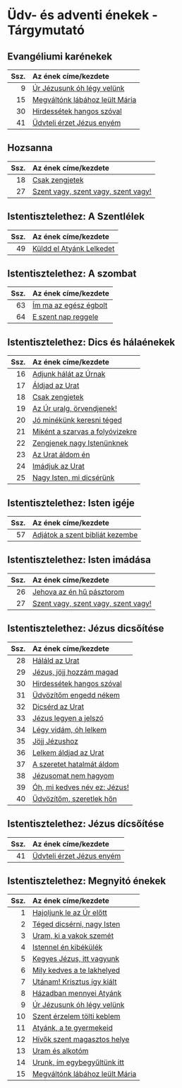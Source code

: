 # Üdv- és adventi énekek - Tárgymutató

## Evangéliumi karénekek

| Ssz. | Az ének címe/kezdete |
| ---: | :------------------- |
| 9 | [Úr Jézusunk óh légy velünk](../../collections/udv_es_adventi_enekek/009.xml) |
| 15 | [Megváltónk lábához leült Mária](../../collections/udv_es_adventi_enekek/015.xml) |
| 30 | [Hirdessétek hangos szóval](../../collections/udv_es_adventi_enekek/030.xml) |
| 41 | [Üdvteli érzet Jézus enyém](../../collections/udv_es_adventi_enekek/041.xml) |

## Hozsanna

| Ssz. | Az ének címe/kezdete |
| ---: | :------------------- |
| 18 | [Csak zengjetek](../../collections/udv_es_adventi_enekek/018.xml) |
| 27 | [Szent vagy, szent vagy, szent vagy!](../../collections/udv_es_adventi_enekek/027.xml) |

## Istentisztelethez: A Szentlélek

| Ssz. | Az ének címe/kezdete |
| ---: | :------------------- |
| 49 | [Küldd el Atyánk Lelkedet](../../collections/udv_es_adventi_enekek/049.xml) |

## Istentisztelethez: A szombat

| Ssz. | Az ének címe/kezdete |
| ---: | :------------------- |
| 63 | [Ím ma az egész égbolt](../../collections/udv_es_adventi_enekek/063.xml) |
| 64 | [E szent nap reggele](../../collections/udv_es_adventi_enekek/064.xml) |

## Istentisztelethez: Dics és hálaénekek

| Ssz. | Az ének címe/kezdete |
| ---: | :------------------- |
| 16 | [Adjunk hálát az Úrnak](../../collections/udv_es_adventi_enekek/016.xml) |
| 17 | [Áldjad az Urat](../../collections/udv_es_adventi_enekek/017.xml) |
| 18 | [Csak zengjetek](../../collections/udv_es_adventi_enekek/018.xml) |
| 19 | [Az Úr uralg, örvendjenek!](../../collections/udv_es_adventi_enekek/019.xml) |
| 20 | [Jó minékünk keresni téged](../../collections/udv_es_adventi_enekek/020.xml) |
| 21 | [Miként a szarvas a folyóvizekre](../../collections/udv_es_adventi_enekek/021.xml) |
| 22 | [Zengjenek nagy Istenünknek](../../collections/udv_es_adventi_enekek/022.xml) |
| 23 | [Az Urat áldom én](../../collections/udv_es_adventi_enekek/023.xml) |
| 24 | [Imádjuk az Urat](../../collections/udv_es_adventi_enekek/024.xml) |
| 25 | [Nagy Isten, mi dicsérünk](../../collections/udv_es_adventi_enekek/025.xml) |

## Istentisztelethez: Isten igéje

| Ssz. | Az ének címe/kezdete |
| ---: | :------------------- |
| 57 | [Adjátok a szent bibliát kezembe](../../collections/udv_es_adventi_enekek/057.xml) |

## Istentisztelethez: Isten imádása

| Ssz. | Az ének címe/kezdete |
| ---: | :------------------- |
| 26 | [Jehova az én hű pásztorom](../../collections/udv_es_adventi_enekek/026.xml) |
| 27 | [Szent vagy, szent vagy, szent vagy!](../../collections/udv_es_adventi_enekek/027.xml) |

## Istentisztelethez: Jézus dicsőítése

| Ssz. | Az ének címe/kezdete |
| ---: | :------------------- |
| 28 | [Háláld az Urat](../../collections/udv_es_adventi_enekek/028.xml) |
| 29 | [Jézus, jöjj hozzám magad](../../collections/udv_es_adventi_enekek/029.xml) |
| 30 | [Hirdessétek hangos szóval](../../collections/udv_es_adventi_enekek/030.xml) |
| 31 | [Üdvözítőm engedd nékem](../../collections/udv_es_adventi_enekek/031.xml) |
| 32 | [Dicsérd az Urat](../../collections/udv_es_adventi_enekek/032.xml) |
| 33 | [Jézus legyen a jelszó](../../collections/udv_es_adventi_enekek/033.xml) |
| 34 | [Légy vidám, óh lelkem](../../collections/udv_es_adventi_enekek/034.xml) |
| 35 | [Jöjj Jézushoz](../../collections/udv_es_adventi_enekek/035.xml) |
| 36 | [Lelkem áldjad az Urat](../../collections/udv_es_adventi_enekek/036.xml) |
| 37 | [A szeretet hatalmát áldom](../../collections/udv_es_adventi_enekek/037.xml) |
| 38 | [Jézusomat nem hagyom](../../collections/udv_es_adventi_enekek/038.xml) |
| 39 | [Óh, mi kedves név ez: Jézus!](../../collections/udv_es_adventi_enekek/039.xml) |
| 40 | [Üdvözítőm, szeretlek hőn](../../collections/udv_es_adventi_enekek/040.xml) |

## Istentisztelethez: Jézus dícsőítése

| Ssz. | Az ének címe/kezdete |
| ---: | :------------------- |
| 41 | [Üdvteli érzet Jézus enyém](../../collections/udv_es_adventi_enekek/041.xml) |

## Istentisztelethez: Megnyitó énekek

| Ssz. | Az ének címe/kezdete |
| ---: | :------------------- |
| 1 | [Hajoljunk le az Úr előtt](../../collections/udv_es_adventi_enekek/001.xml) |
| 2 | [Téged dicsérni, nagy Isten](../../collections/udv_es_adventi_enekek/002.xml) |
| 3 | [Uram, ki a vakok szemét](../../collections/udv_es_adventi_enekek/003.xml) |
| 4 | [Istennel én kibékülék](../../collections/udv_es_adventi_enekek/004.xml) |
| 5 | [Kegyes Jézus, itt vagyunk](../../collections/udv_es_adventi_enekek/005.xml) |
| 6 | [Mily kedves a te lakhelyed](../../collections/udv_es_adventi_enekek/006.xml) |
| 7 | [Utánam! Krisztus így kiált](../../collections/udv_es_adventi_enekek/007.xml) |
| 8 | [Házadban mennyei Atyánk](../../collections/udv_es_adventi_enekek/008.xml) |
| 9 | [Úr Jézusunk óh légy velünk](../../collections/udv_es_adventi_enekek/009.xml) |
| 10 | [Szent érzelem tölti keblem](../../collections/udv_es_adventi_enekek/010.xml) |
| 11 | [Atyánk, a te gyermekeid](../../collections/udv_es_adventi_enekek/011.xml) |
| 12 | [Hívők szent magasztos helye](../../collections/udv_es_adventi_enekek/012.xml) |
| 13 | [Uram és alkotóm](../../collections/udv_es_adventi_enekek/013.xml) |
| 14 | [Urunk, ím egybegyűltünk itt](../../collections/udv_es_adventi_enekek/014.xml) |
| 15 | [Megváltónk lábához leült Mária](../../collections/udv_es_adventi_enekek/015.xml) |

